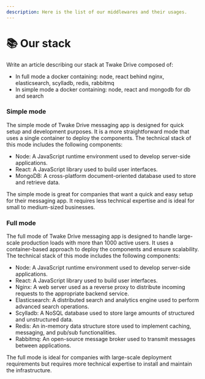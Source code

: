 ```yaml
---
description: Here is the list of our middlewares and their usages.
---
```


# 📚 Our stack

Write an article describing our stack at Twake Drive composed of:

- In full mode a docker containing: node, react behind nginx, elasticsearch, scylladb, redis, rabbitmq
- In simple mode a docker containing: node, react and mongodb for db and search

### Simple mode

The simple mode of Twake Drive messaging app is designed for quick setup and development purposes. It is a more straightforward mode that uses a single container to deploy the components. The technical stack of this mode includes the following components:

- Node: A JavaScript runtime environment used to develop server-side applications.
- React: A JavaScript library used to build user interfaces.
- MongoDB: A cross-platform document-oriented database used to store and retrieve data.

The simple mode is great for companies that want a quick and easy setup for their messaging app. It requires less technical expertise and is ideal for small to medium-sized businesses.

### Full mode

The full mode of Twake Drive messaging app is designed to handle large-scale production loads with more than 1000 active users. It uses a container-based approach to deploy the components and ensure scalability. The technical stack of this mode includes the following components:

- Node: A JavaScript runtime environment used to develop server-side applications.
- React: A JavaScript library used to build user interfaces.
- Nginx: A web server used as a reverse proxy to distribute incoming requests to the appropriate backend service.
- Elasticsearch: A distributed search and analytics engine used to perform advanced search operations.
- Scylladb: A NoSQL database used to store large amounts of structured and unstructured data.
- Redis: An in-memory data structure store used to implement caching, messaging, and pub/sub functionalities.
- Rabbitmq: An open-source message broker used to transmit messages between applications.

The full mode is ideal for companies with large-scale deployment requirements but requires more technical expertise to install and maintain the infrastructure.
